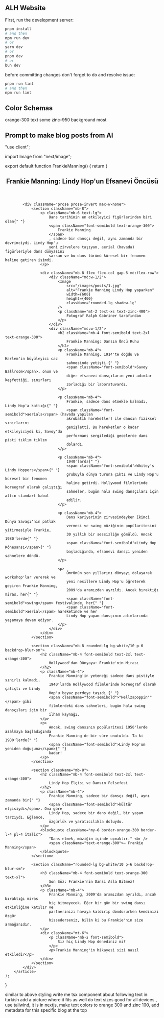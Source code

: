 ## ALH Website

First, run the development server:

```bash
pnpm install
# and then
npm run dev
# or
yarn dev
# or
pnpm dev
# or
bun dev
```

before committing changes don't forget to do and resolve issue:

```bash
pnpm run lint
# and then
npm run lint
```

## Color Schemas

orange-300 text some
zinc-950 background most

## Prompt to make blog posts from AI

"use client";

import Image from "next/image";

export default function FrankieManning() {
	return (
		<article className="mx-auto max-w-4xl px-4 py-8 text-zinc-100">
			<header className="mb-8 text-center">
				<h1 className="mb-4 font-bold text-4xl">
					Frankie Manning: Lindy Hop'un Efsanevi Öncüsü
				</h1>
				<div className="mx-auto h-1 w-24 bg-orange-300" />
			</header>

			<div className="prose prose-invert max-w-none">
				<section className="mb-8">
					<p className="mb-6 text-lg">
						Dans tarihinin en etkileyici figürlerinden biri olan{" "}
						<span className="font-semibold text-orange-300">
							Frankie Manning
						</span>
						, sadece bir dansçı değil, aynı zamanda bir devrimciydi. Lindy Hop'u
						yeni zirvelere taşıyan, aerial (havada) figürleriyle dans dünyasını
						sarsan ve bu dans türünü küresel bir fenomen haline getiren isimdi.
					</p>

					<div className="mb-8 flex flex-col gap-6 md:flex-row">
						<div className="md:w-1/2">
							<Image
								src="/images/posts/1.jpg"
								alt="Frankie Manning Lindy Hop yaparken"
								width={600}
								height={400}
								className="rounded-lg shadow-lg"
							/>
							<p className="mt-2 text-xs text-zinc-400">
								Fotograf Ralph Gabriner tarafından
							</p>
						</div>
						<div className="md:w-1/2">
							<h2 className="mb-4 font-semibold text-2xl text-orange-300">
								Frankie Manning: Dansın Öncü Ruhu
							</h2>
							<p className="mb-4">
								Frankie Manning, 1914'te doğdu ve Harlem'in büyüleyici caz
								sahnesinde yetişti.{" "}
								<span className="font-semibold">Savoy Ballroom</span>, onun ve
								diğer efsanevi dansçıların yeni adımlar keşfettiği, sınırları
								zorladığı bir laboratuvardı.
							</p>

							<p className="mb-4">
								Frankie, sadece dans etmekle kalmadı, Lindy Hop'a kattığı{" "}
								<span className="font-semibold">aerials</span> (havada yapılan
								akrobatik hareketler) ile dansın fiziksel sınırlarını
								genişletti. Bu hareketler o kadar etkileyiciydi ki, Savoy'da
								performans sergilediği gecelerde dans pisti tıklım tıklım
								dolardı.
							</p>

							<p className="mb-4">
								1940'larda{" "}
								<span className="font-semibold">Whitey's Lindy Hoppers</span>{" "}
								grubuyla dünya turuna çıktı ve Lindy Hop'u küresel bir fenomen
								haline getirdi. Hollywood filmlerinde koreograf olarak çalıştığı
								sahneler, bugün hala swing dansçıları için altın standart kabul
								edilir.
							</p>

							<p className="mb-4">
								Dans kariyerinin zirvesindeyken İkinci Dünya Savaşı'nın patlak
								vermesi ve swing müziğinin popülaritesini yitirmesiyle Frankie,
								30 yıllık bir sessizliğe gömüldü. Ancak 1980'lerde{" "}
								<span className="font-semibold">Lindy Hop Rönesansı</span>{" "}
								başladığında, efsanevi dansçı yeniden sahnelere döndü.
							</p>

							<p>
								Ömrünün son yıllarını dünyayı dolaşarak workshop'lar vererek ve
								yeni nesillere Lindy Hop'u öğreterek geçiren Frankie Manning,
								2009'da aramızdan ayrıldı. Ancak bıraktığı miras, her{" "}
								<span className="font-semibold">swing</span> festivalinde, her{" "}
								<span className="font-semibold">aerial</span> hareketinde ve her
								Lindy Hop yapan dansçının adımlarında yaşamaya devam ediyor.
							</p>
						</div>
					</div>
				</section>

				<section className="mb-8 rounded-lg bg-white/10 p-6 backdrop-blur-sm">
					<h2 className="mb-4 font-semibold text-2xl text-orange-300">
						Hollywood'dan Dünyaya: Frankie'nin Mirası
					</h2>
					<p className="mb-4">
						Frankie Manning'in yeteneği sadece dans pistiyle sınırlı kalmadı.
						1940'larda Hollywood filmlerinde koreograf olarak çalıştı ve Lindy
						Hop'u beyaz perdeye taşıdı.{" "}
						<span className="font-semibold">"Hellzapoppin'"</span> gibi
						filmlerdeki dans sahneleri, bugün hala swing dansçıları için bir
						ilham kaynağı.
					</p>
					<p>
						Ancak, swing dansının popülaritesi 1950'lerde azalmaya başladığında
						Frankie Manning de bir süre unutuldu. Ta ki 1980'lerde{" "}
						<span className="font-semibold">Lindy Hop'un yeniden doğuşuna</span>{" "}
						kadar!
					</p>
				</section>

				<section className="mb-8">
					<h2 className="mb-4 font-semibold text-2xl text-orange-300">
						Lindy Hop Elçisi ve Dansın Felsefesi
					</h2>
					<p className="mb-4">
						Frankie Manning, sadece bir dansçı değil, aynı zamanda bir{" "}
						<span className="font-semibold">kültür elçisiydi</span>. Ona göre
						Lindy Hop, sadece bir dans değil, bir yaşam tarzıydı. Eğlence,
						özgürlük ve yaratıcılıkla doluydu.
					</p>
					<blockquote className="my-6 border-orange-300 border-l-4 pl-4 italic">
						"Dans etmek, müziğin içinde uçmaktır." <br />
						<span className="text-orange-300">– Frankie Manning</span>
					</blockquote>
				</section>

				<section className="rounded-lg bg-white/10 p-6 backdrop-blur-sm">
					<h3 className="mb-4 font-semibold text-orange-300 text-xl">
						Son Söz: Frankie'nin Dansı Asla Bitmez!
					</h3>
					<p className="mb-4">
						Frankie Manning, 2009'da aramızdan ayrıldı, ancak bıraktığı miras
						hiç bitmeyecek. Eğer bir gün bir swing dansı etkinliğine katılır ve
						partnerinizi havaya kaldırıp döndürürken kendinizi özgür
						hissederseniz, bilin ki bu Frankie'nin size armağanıdır.
					</p>
					<div className="mt-6">
						<p className="mb-2 font-semibold">
							Siz hiç Lindy Hop denediniz mi?
						</p>
						<p>Frankie Manning'in hikayesi sizi nasıl etkiledi?</p>
					</div>
				</section>
			</div>
		</article>
	);
}

similar to above styling write me tsx component about following text in turkish add a picture where it fits as well do text sizes good for all devices , use tailwind, it is in nextjs, make text colors to orange 300 and zinc 100, add metadata for this specific blog at the top


